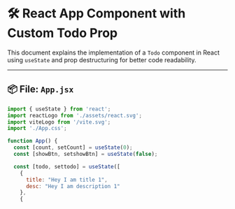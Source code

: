 # 🛠️ React App Component with Custom Todo Prop

This document explains the implementation of a `Todo` component in React using `useState` and prop destructuring for better code readability.

---

## 📦 File: `App.jsx`

```jsx
import { useState } from 'react';
import reactLogo from './assets/react.svg';
import viteLogo from '/vite.svg';
import './App.css';

function App() {
  const [count, setCount] = useState(0);
  const [showBtn, setshowBtn] = useState(false);

  const [todo, settodo] = useState([
    {
      title: "Hey I am title 1",
      desc: "Hey I am description 1"
    },
    {
     
